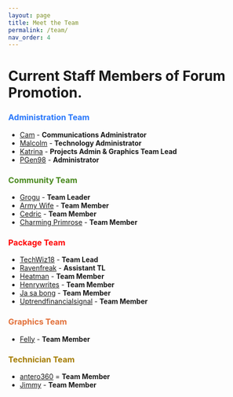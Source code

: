```yaml
---
layout: page
title: Meet the Team
permalink: /team/
nav_order: 4
---
```


# Current Staff Members of Forum Promotion.

### <font color="#2877FB">Administration Team</font>

- [Cam](https://forumpromotion.net/members/cam.7017/) - **Communications Administrator**
- [Malcolm](https://forumpromotion.net/members/malcolm.29780/) - **Technology Administrator**
- [Katrina](https://forumpromotion.net/members/katrina.44603/) - **Projects Admin & Graphics Team Lead**
- [PGen98](https://forumpromotion.net/members/pgen98.55455/) - **Administrator**

### <font color="#49891E">Community Team</font>

- [Grogu](https://forumpromotion.net/members/grogu.10510/) - **Team Leader**
- [Army Wife](https://forumpromotion.net/members/army-wife.48213/) - **Team Member**
- [Cedric](https://forumpromotion.net/members/cedric.15244/) - **Team Member**
- [Charming Primrose](https://forumpromotion.net/members/charming-primrose.61871/) - **Team Member**

### <font color="#FF0000">Package Team</font>

- [TechWiz18](https://forumpromotion.net/members/techwiz18.2593/) - **Team Lead**
- [Ravenfreak](https://forumpromotion.net/members/ravenfreak.15330/) - **Assistant TL**
- [Heatman](https://forumpromotion.net/members/heatman.44107/) - **Team Member**
- [Henrywrites](https://forumpromotion.net/members/henrywrites.40205/) - **Team Member**
- [Ja sa bong](https://forumpromotion.net/members/ja-sa-bong.55611/) - **Team Member**
- [Uptrendfinancialsignal](https://forumpromotion.net/members/uptrendfinancialsignal.61617/) - **Team Member**

### <font color="#E2703A">Graphics Team</font>

- [Felly](https://forumpromotion.net/members/felly.6882/) - **Team Member**

### <font color="#A57C00">Technician Team</font>

- [antero360](https://forumpromotion.net/members/antero360.64850/) = **Team Member**
- [Jimmy](https://forumpromotion.net/members/jimmy.13985/) - **Team Member**

<!--
<div class="staffContainer">
    <div class="staffCard">
      <span>Cameron Taylor</span>
      <div>Communications Administrator</div>
      <div>
        <span class="staffBio">Bio:</span>
        Lorem ipsum dolor sit amet, consectetur adipiscing elit. Nulla euismod mollis ex, ac cursus nisl auctor eget. Integer dapibus nisi ornare odio dictum, in aliquet dolor luctus. Aenean et augue lacinia, efficitur nunc in, gravida quam. Etiam sapien erat, pellentesque sit amet gravida eget, auctor sed nisl. Suspendisse semper mauris non ipsum vestibulum, sit amet eleifend purus tincidunt. Donec in ante fermentum, congue diam eu, pretium dolor. Vestibulum luctus mattis tincidunt. Cras tristique magna nec luctus porttitor. Cras bibendum arcu a erat elementum, vel dictum nibh auctor. In consequat nunc ac massa fermentum, vel sagittis elit vulputate. Nulla quis nisi et sem pulvinar semper. Aenean vehicula pharetra turpis eget efficitur.
      </div>
    </div>
    <div class="staffCard">
      <span>Malcolm</span>
      <div>Technology Administrator</div>
      <div>
        <span class="staffBio">Bio:</span>
      </div>
    </div>
    <div class="staffCard">
      <span>Katrina</span>
      <div>Projects & Graphics Team Administrator</div>
      <div>
        <span class="staffBio">Bio:</span>
      </div>
    </div>
    <div class="staffCard">
      <span>John</span>
      <div>Launch Team Administrator</div>
      <div>
        <span class="staffBio">Bio:</span>
      </div>
    </div>
  <div class="staffTeamLeaders"></div>
</div>
-->
